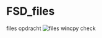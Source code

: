 # FSD_files
files opdracht
![files wincpy check](https://user-images.githubusercontent.com/81587114/192337563-d6cbe736-5102-405d-9772-6336d29e9c41.png)
